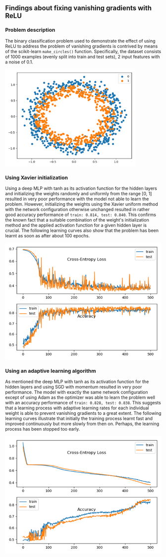 ## Findings about fixing vanishing gradients with ReLU

### Problem description

The binary classification problem used to demonstrate the effect of using ReLU to address the problem of vanishing
gradients is contrived by means of the scikit-learn `make_circles()` function. Specifically, the dataset consists of
1000 examples (evenly split into train and test sets), 2 input features with a noise of 0.1.

<img src="images/problem.png" width="420">

### Using Xavier initialization

Using a deep MLP with tanh as its activation function for the hidden layers and initializing the weights randomly and
uniformly from the range [0, 1] resulted in very poor performance with the model not able to learn the problem. However,
initializing the weights using the Xavier uniform method with the network configuration otherwise unchanged resulted in
rather good accuracy performance of `train: 0.814, test: 0.840`. This confirms the known fact that a suitable
combination of the weight's initialization method and the applied activation function for a given hidden layer is
crucial. The following learning curves also show that the problem has been learnt as soon as after about 100 epochs.

![](images/ext_weight_initialization.png)

### Using an adaptive learning algorithm

As mentioned the deep MLP with tanh as its activation function for the hidden layers and using SGD with momentum
resulted in very poor performance. The model with exactly the same network configuration except of using Adam as the
optimizer was able to learn the problem well with an accuracy performance of `train: 0.828, test: 0.838`. This suggests
that a learning process with adaptive learning rates for each individual weight is able to prevent vanishing gradients
to a great extent. The following learning curves illustrate that initially the training process learnt fast and improved
continuously but more slowly from then on. Perhaps, the learning process has been stopped too early.

![](images/ext_learning_algorithm.png)
